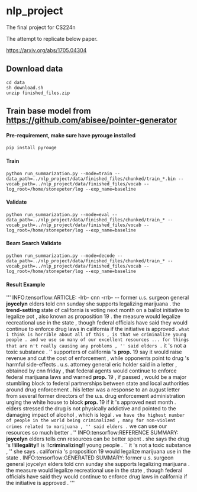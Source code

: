 # nlp_project
The final project for CS224n

The attempt to replicate below paper.

https://arxiv.org/abs/1705.04304

## Download data
```
cd data
sh download.sh
unzip finished_files.zip
```
## Train base model from https://github.com/abisee/pointer-generator
#### Pre-requirement, make sure have pyrouge installed
```
pip install pyrouge
```
#### Train
```
python run_summarization.py --mode=train --data_path=../nlp_project/data/finished_files/chunked/train_*.bin --vocab_path=../nlp_project/data/finished_files/vocab --log_root=/home/stonepeter/log --exp_name=baseline
```

#### Validate
```
python run_summarization.py --mode=eval --data_path=../nlp_project/data/finished_files/chunked/train_* --vocab_path=../nlp_project/data/finished_files/vocab --log_root=/home/stonepeter/log --exp_name=baseline
```
#### Beam Search Validate
```
python run_summarization.py --mode=decode --data_path=../nlp_project/data/finished_files/chunked/train_* --vocab_path=../nlp_project/data/finished_files/vocab --log_root=/home/stonepeter/log --exp_name=baseline
```
#### Result Example
'''
INFO:tensorflow:ARTICLE:  -lrb- cnn -rrb- -- former u.s. surgeon general __joycelyn__ elders told cnn sunday she supports legalizing marijuana . the __trend-setting__ state of california is voting next month on a ballot initiative to legalize pot , also known as proposition 19 . the measure would legalize recreational use in the state , though federal officials have said they would continue to enforce drug laws in california if the initiative is approved . `` what i think is horrible about all of this , is that we criminalize young people . and we use so many of our excellent resources ... for things that are n't really causing any problems , '' said elders . `` it 's not a toxic substance . '' supporters of california 's __prop.__ 19 say it would raise revenue and cut the cost of enforcement , while opponents point to drug 's harmful side-effects . u.s. attorney general eric holder said in a letter , obtained by cnn friday , that federal agents would continue to enforce federal marijuana laws and warned __prop.__ 19 , if passed , would be a major stumbling block to federal partnerships between state and local authorities around drug enforcement . his letter was a response to an august letter from several former directors of the u.s. drug enforcement administration urging the white house to block __prop.__ 19 if it 's approved next month . elders stressed the drug is not physically addictive and pointed to the damaging impact of alcohol , which is legal . `` we have the highest number of people in the world being criminalized , many for non-violent crimes related to marijuana , '' said elders . `` we can use our resources so much better . ''
INFO:tensorflow:REFERENCE SUMMARY: __joycelyn__ elders tells cnn resources can be better spent . she says the drug 's !!__illegality__!! is !!__criminalizing__!! young people . `` it 's not a toxic substance , '' she says . california 's proposition 19 would legalize marijuana use in the state .
INFO:tensorflow:GENERATED SUMMARY: former u.s. surgeon general joycelyn elders told cnn sunday she supports legalizing marijuana . the measure would legalize recreational use in the state , though federal officials have said they would continue to enforce drug laws in california if the initiative is approved .
'''
